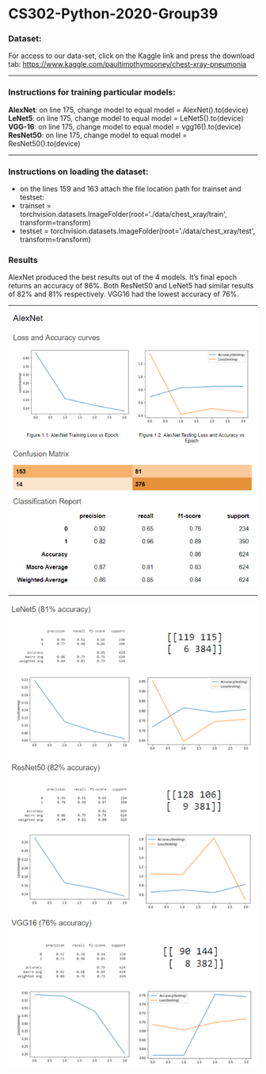 # CS302-Python-2020-Group39

### Dataset:
For access to our data-set, click on the Kaggle link and press the download tab:
https://www.kaggle.com/paultimothymooney/chest-xray-pneumonia

***

### Instructions for training particular models:

**AlexNet**: on line 175, change model to equal model = AlexNet().to(device) <br>
**LeNet5**: on line 175, change model to equal model = LeNet5().to(device) <br>
**VGG-16**: on line 175, change model to equal model = vgg16().to(device) <br>
**ResNet50**: on line 175, change model to equal model = ResNet50().to(device) <br>

***

### Instructions on loading the dataset: 

- on the lines 159 and 163 attach the file location path for trainset and testset:
- trainset = torchvision.datasets.ImageFolder(root='./data/chest_xray/train', transform=transform)
- testset = torchvision.datasets.ImageFolder(root='./data/chest_xray/test', transform=transform)

### Results
AlexNet produced the best results out of the 4 models. It’s final epoch returns an accuracy of 86%. Both ResNet50 and LeNet5 had similar results of 82% and 81% respectively. VGG16 had the lowest accuracy of 76%.
***
![](/images/11.PNG)
***
![](/images/12.PNG)
![](/images/13.PNG)
